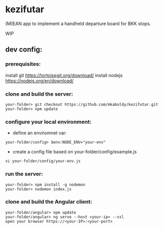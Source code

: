 # kezifutar
(M)EAN app to implement a handheld departure board for BKK stops.

WIP

## dev config:

### prerequisites:

install git https://tortoisegit.org/download/
install nodejs https://nodejs.org/en/download/

### clone and build the server:

```
your-folder> git checkout https://github.com/mkaboldy/kezifutar.git
your-folder> npm update
```

### configure your local environment:

- define an enviromnet var:

```
your-folder/config> $env:NODE_ENV="your-env"
```

- create a config file based on your-folder/config/example.js 

```
vi your-folder/config/your-env.js
```

### run the server:

```
your-folder> npm install -g nodemon
your-folder> nodemon index.js
```

### clone and build the Angular client:

```
your-folder/angular> npm update
your-folder/angular> ng serve --host <your-ip> --ssl
open your browser https://<your-IP>:<your-port>
```

